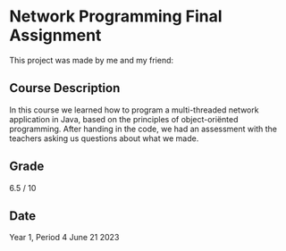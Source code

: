 # Network Programming Final Assignment
This project was made by me and my friend: 
## Course Description
In this course we learned how to program a multi-threaded network application in Java, based on the principles of object-oriënted programming.
After handing in the code, we had an assessment with the teachers asking us questions about what we made.

## Grade
6.5 / 10

## Date
Year 1, Period 4
June 21 2023
